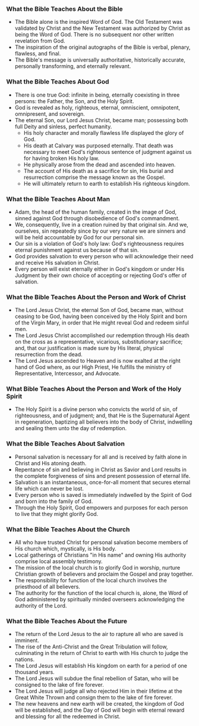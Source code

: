 ### What the Bible Teaches About the Bible
* The Bible alone is the inspired Word of God.  The Old Testament was validated by Christ and the New Testament was authorized by Christ as being the Word of God.  There is no subsequent nor other written revelation from God.
* The inspiration of the original autographs of the Bible is verbal, plenary, flawless, and final.
* The Bible's message is universally authoritative, historically accurate, personally transforming, and eternally relevant.

### What the Bible Teaches About God
* There is one true God: infinite in being, eternally coexisting in three persons: the Father, the Son, and the Holy Spirit.
* God is revealed as holy, righteous, eternal, omniscient, omnipotent, omnipresent, and sovereign.
* The eternal Son, our Lord Jesus Christ, became man; possessing both full Deity and sinless, perfect humanity.
  * His holy character and morally flawless life displayed the glory of God.
  * His death at Calvary was purposed eternally.  That death was necessary to meet God's righteous sentence of judgment against us for having broken His holy law.
  * He physically arose from the dead and ascended into heaven.
  * The account of His death as a sacrifice for sin, His burial and resurrection comprise the message known as the Gospel.
  * He will ultimately return to earth to establish His righteous kingdom.

### What the Bible Teaches About Man
* Adam, the head of the human family, created in the image of God, sinned against God through disobedience of God's commandment.
* We, consequently, live in a creation ruined by that original sin.  And we, ourselves, sin repeatedly since by our very nature we are sinners and will be held accountable by God for our personal sin.
* Our sin is a violation of God's holy law: God's righteousness requires eternal punishment against us because of that sin.
* God provides salvation to every person who will acknowledge their need and receive His salvation in Christ.
* Every person will exist eternally either in God's kingdom or under His Judgment by their own choice of accepting or rejecting God's offer of salvation. 

### What the Bible Teaches About the Person and Work of Christ
* The Lord Jesus Christ, the eternal Son of God, became man, without ceasing to be God, having been conceived by the Holy Spirit and born of the Virgin Mary, in order that He might reveal God and redeem sinful men.
* The Lord Jesus Christ accomplished our redemption through His death on the cross as a representative, vicarious, substitutionary sacrifice; and, that our justification is made sure by His literal, physical resurrection from the dead.
* The Lord Jesus ascended to Heaven and is now exalted at the right hand of God where, as our High Priest, He fulfills the ministry of Representative, Intercessor, and Advocate. 

### What Bible Teaches About the Person and Work of the Holy Spirit
* The Holy Spirit is a divine person who convicts the world of sin, of righteousness, and of judgment; and, that He is the Supernatural Agent in regeneration, baptizing all believers into the body of Christ, indwelling and sealing them unto the day of redemption.

### What the Bible Teaches About Salvation
* Personal salvation is necessary for all and is received by faith alone in Christ and His atoning death.
* Repentance of sin and believing in Christ as Savior and Lord results in the complete forgiveness of sins and present possession of eternal life.
* Salvation is an instantaneous, once-for-all moment that secures eternal life which can never be lost.
* Every person who is saved is immediately indwelled by the Spirit of God and born into the family of God.
* Through the Holy Spirit, God empowers and purposes for each person to live that they might glorify God.

### What the Bible Teaches About the Church
* All who have trusted Christ for personal salvation become members of His church which, mystically, is His body.
* Local gatherings of Christians "in His name" and owning His authority comprise local assembly testimony.
* The mission of the local church is to glorify God in worship, nurture Christian growth of believers and proclaim the Gospel and pray together.
* The responsibility for function of the local church involves the priesthood of all believers.
* The authority for the function of the local church is, alone, the Word of God administered by spiritually minded overseers acknowledging the authority of the Lord.

### What the Bible Teaches About the Future
* The return of the Lord Jesus to the air to rapture all who are saved is imminent.
* The rise of the Anti-Christ and the Great Tribulation will follow, culminating in the return of Christ to earth with His church to judge the nations.
* The Lord Jesus will establish His kingdom on earth for a period of one thousand years.
* The Lord Jesus will subdue the final rebellion of Satan, who will be consigned to the lake of fire forever.
* The Lord Jesus will judge all who rejected Him in their lifetime at the Great White Thrown and consign them to the lake of fire forever.
* The new heavens and new earth will be created, the kingdom of God will be established, and the Day of God will begin with eternal reward and blessing for all the redeemed in Christ.
